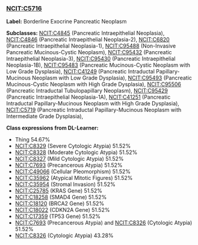 
### [NCIT:C5716](http://purl.obolibrary.org/obo/NCIT_C5716)
**Label:** Borderline Exocrine Pancreatic Neoplasm

**Subclasses:** [NCIT:C4845](http://purl.obolibrary.org/obo/NCIT_C4845) (Pancreatic Intraepithelial Neoplasia), [NCIT:C4846](http://purl.obolibrary.org/obo/NCIT_C4846) (Pancreatic Intraepithelial Neoplasia-2), [NCIT:C6820](http://purl.obolibrary.org/obo/NCIT_C6820) (Pancreatic Intraepithelial Neoplasia-1), [NCIT:C95488](http://purl.obolibrary.org/obo/NCIT_C95488) (Non-Invasive Pancreatic Mucinous-Cystic Neoplasm), [NCIT:C95432](http://purl.obolibrary.org/obo/NCIT_C95432) (Pancreatic Intraepithelial Neoplasia-3), [NCIT:C95430](http://purl.obolibrary.org/obo/NCIT_C95430) (Pancreatic Intraepithelial Neoplasia-1B), [NCIT:C95483](http://purl.obolibrary.org/obo/NCIT_C95483) (Pancreatic Mucinous-Cystic Neoplasm with Low Grade Dysplasia), [NCIT:C41249](http://purl.obolibrary.org/obo/NCIT_C41249) (Pancreatic Intraductal Papillary-Mucinous Neoplasm with Low Grade Dysplasia), [NCIT:C95493](http://purl.obolibrary.org/obo/NCIT_C95493) (Pancreatic Mucinous-Cystic Neoplasm with High Grade Dysplasia), [NCIT:C95506](http://purl.obolibrary.org/obo/NCIT_C95506) (Pancreatic Intraductal Tubulopapillary Neoplasm), [NCIT:C95429](http://purl.obolibrary.org/obo/NCIT_C95429) (Pancreatic Intraepithelial Neoplasia-1A), [NCIT:C41251](http://purl.obolibrary.org/obo/NCIT_C41251) (Pancreatic Intraductal Papillary-Mucinous Neoplasm with High Grade Dysplasia), [NCIT:C5719](http://purl.obolibrary.org/obo/NCIT_C5719) (Pancreatic Intraductal Papillary-Mucinous Neoplasm with Intermediate Grade Dysplasia), 

**Class expressions from DL-Learner:**

- Thing 54.67%
- [NCIT:C8329](http://purl.obolibrary.org/obo/NCIT_C8329) (Severe Cytologic Atypia) 51.52%
- [NCIT:C8328](http://purl.obolibrary.org/obo/NCIT_C8328) (Moderate Cytologic Atypia) 51.52%
- [NCIT:C8327](http://purl.obolibrary.org/obo/NCIT_C8327) (Mild Cytologic Atypia) 51.52%
- [NCIT:C7693](http://purl.obolibrary.org/obo/NCIT_C7693) (Precancerous Atypia) 51.52%
- [NCIT:C49066](http://purl.obolibrary.org/obo/NCIT_C49066) (Cellular Pleomorphism) 51.52%
- [NCIT:C35962](http://purl.obolibrary.org/obo/NCIT_C35962) (Atypical Mitotic Figures) 51.52%
- [NCIT:C35954](http://purl.obolibrary.org/obo/NCIT_C35954) (Stromal Invasion) 51.52%
- [NCIT:C25785](http://purl.obolibrary.org/obo/NCIT_C25785) (KRAS Gene) 51.52%
- [NCIT:C18258](http://purl.obolibrary.org/obo/NCIT_C18258) (SMAD4 Gene) 51.52%
- [NCIT:C18120](http://purl.obolibrary.org/obo/NCIT_C18120) (BRCA2 Gene) 51.52%
- [NCIT:C18022](http://purl.obolibrary.org/obo/NCIT_C18022) (CDKN2A Gene) 51.52%
- [NCIT:C17359](http://purl.obolibrary.org/obo/NCIT_C17359) (TP53 Gene) 51.52%
- [NCIT:C7693](http://purl.obolibrary.org/obo/NCIT_C7693) (Precancerous Atypia) and [NCIT:C8326](http://purl.obolibrary.org/obo/NCIT_C8326) (Cytologic Atypia) 51.52%
- [NCIT:C8326](http://purl.obolibrary.org/obo/NCIT_C8326) (Cytologic Atypia) 43.28%


